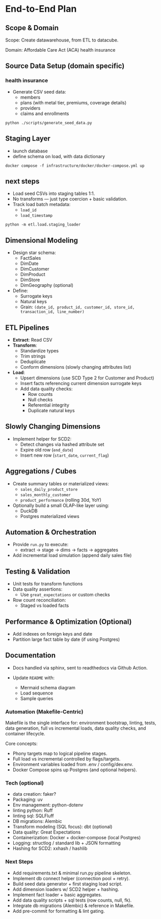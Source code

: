 # End-to-End Plan

## Scope & Domain

Scope: Create datawarehouse, from ETL to datacube.

Domain: Affordable Care Act (ACA) health insurance

## Source Data Setup (domain specific)

### health insurance

- Generate CSV seed data:
  - members
  - plans (with metal tier, premiums, coverage details)
  - providers
  - claims and enrollments

`python ./scripts/generate_seed_data.py`

## Staging Layer

- launch database
- define schema on load, with data dictionary

`docker compose -f infrastructure/docker/docker-compose.yml up`

## next steps

- Load seed CSVs into staging tables 1:1.
- No transforms — just type coercion + basic validation.
- Track load batch metadata:
  - `load_id`
  - `load_timestamp`

`python -m etl.load.staging_loader`

## Dimensional Modeling

- Design star schema:
  - FactSales
  - DimDate
  - DimCustomer
  - DimProduct
  - DimStore
  - DimGeography (optional)
- Define:
  - Surrogate keys
  - Natural keys
  - Grain: `(date_id, product_id, customer_id, store_id, transaction_id, line_number)`

## ETL Pipelines

- **Extract**: Read CSV
- **Transform**:
  - Standardize types
  - Trim strings
  - Deduplicate
  - Conform dimensions (slowly changing attributes list)
- **Load**:
  - Upsert dimensions (use SCD Type 2 for Customer and Product)
  - Insert facts referencing current dimension surrogate keys
  - Add data quality checks:
    - Row counts
    - Null checks
    - Referential integrity
    - Duplicate natural keys

## Slowly Changing Dimensions

- Implement helper for SCD2:
  - Detect changes via hashed attribute set
  - Expire old row (`end_date`)
  - Insert new row (`start_date`, `current_flag`)

## Aggregations / Cubes

- Create summary tables or materialized views:
  - `sales_daily_product_store`
  - `sales_monthly_customer`
  - `product_performance` (rolling 30d, YoY)
- Optionally build a small OLAP-like layer using:
  - DuckDB
  - Postgres materialized views

## Automation & Orchestration

- Provide `run.py` to execute:
  - extract -> stage -> dims -> facts -> aggregates
- Add incremental load simulation (append daily sales file)

## Testing & Validation

- Unit tests for transform functions
- Data quality assertions:
  - Use `great_expectations` or custom checks
- Row count reconciliation:
  - Staged vs loaded facts

## Performance & Optimization (Optional)

- Add indexes on foreign keys and date
- Partition large fact table by date (if using Postgres)

## Documentation

- Docs handled via sphinx, sent to readthedocs via Github Action.

- Update `README` with:
  - Mermaid schema diagram
  - Load sequence
  - Sample queries

### Automation (Makefile-Centric)
Makefile is the single interface for: environment bootstrap, linting, tests, data generation, full vs incremental loads, data quality checks, and container lifecycle.

Core concepts:
- Phony targets map to logical pipeline stages.
- Full load vs incremental controlled by flags/targets.
- Environment variables loaded from .env / config/dev.env.
- Docker Compose spins up Postgres (and optional helpers).

### Tech (optional)
- data creation: faker?
- Packaging: uv
- Env management: python-dotenv
- linting python: Ruff
- linting sql: SQLFluff
- DB migrations: Alembic
- Transform modeling (SQL focus): dbt (optional)
- Data quality: Great Expectations
- Containerization: Docker + docker-compose (local Postgres)
- Logging: structlog / standard lib + JSON formatting
- Hashing for SCD2: xxhash / hashlib

### Next Steps
- Add requirements.txt & minimal run.py pipeline skeleton.
- Implement db connect helper (connection pool + retry).
- Build seed data generator + first staging load script.
- Add dimension loaders w/ SCD2 helper + hashing.
- Implement fact loader + basic aggregates.
- Add data quality scripts + sql tests (row counts, null, fk).
- Integrate db migrations (Alembic) & reference in Makefile.
- Add pre-commit for formatting & lint gating.



